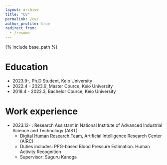 ```yaml
---
layout: archive
title: "CV"
permalink: /cv/
author_profile: true
redirect_from:
  - /resume
---
```


{% include base_path %}

Education
======
* 2023.9-, Ph.D Student, Keio University
* 2022.4 - 2023.9, Master Cource, Keio University
* 2018.4 - 2022.3, Bachelor Cource, Keio University


Work experience
======
* 2023.12- : Research Assistant in National Institute of Advanced Industrial Science and Technology (AIST) 
  * [Digital Human Research Team](https://dhrt.notion.site/Digital-Human-Research-Team-AIRC-AIST-8d53e3c09734402092effc93f52eee6a), Artificial Intelligence Research Center (AIRC)
  * Duties includes: PPG-based Blood Pressure Estimation. Human Activity Recognition
  * Supervisor: Suguru Kanoga
<!-- 
* 2022.8: Visiting Student 
  * The University of Sydney
  * Duties included: Wearable Input Interface
  * Supervisor: Anusha Withana -->

  
<!-- Skills
======
* Skill 1
* Skill 2
  * Sub-skill 2.1
  * Sub-skill 2.2
  * Sub-skill 2.3
* Skill 3

Publications
======
  <ul>{% for post in site.publications reversed %}
    {% include archive-single-cv.html %}
  {% endfor %}</ul>
  
Talks
======
  <ul>{% for post in site.talks reversed %}
    {% include archive-single-talk-cv.html  %}
  {% endfor %}</ul>
  
Teaching
======
  <ul>{% for post in site.teaching reversed %}
    {% include archive-single-cv.html %}
  {% endfor %}</ul>
  
Service and leadership
======
* Currently signed in to 43 different slack teams -->
